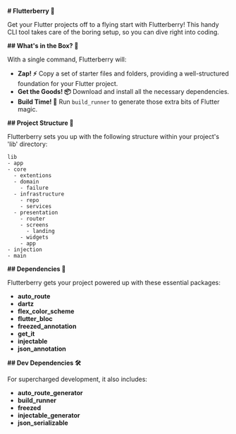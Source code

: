 **# Flutterberry 🍓**

Get your Flutter projects off to a flying start with Flutterberry! This handy CLI tool takes care of the boring setup, so you can dive right into coding.

**## What's in the Box? 🚀**

With a single command, Flutterberry will:

- **Zap! ⚡️** Copy a set of starter files and folders, providing a well-structured foundation for your Flutter project.
- **Get the Goods! 📦** Download and install all the necessary dependencies.
- **Build Time! 🔨** Run `build_runner` to generate those extra bits of Flutter magic.

**## Project Structure 📁**

Flutterberry sets you up with the following structure within your project's 'lib' directory:

```
lib
- app
- core
  - extentions
  - domain
    - failure
  - infrastructure
    - repo
    - services
  - presentation
    - router
    - screens
      - landing
    - widgets
    - app
- injection
- main
```

**## Dependencies 💪**

Flutterberry gets your project powered up with these essential packages:

- **auto_route**
- **dartz**
- **flex_color_scheme**
- **flutter_bloc**
- **freezed_annotation**
- **get_it**
- **injectable**
- **json_annotation**

**## Dev Dependencies 🛠️**

For supercharged development, it also includes:

- **auto_route_generator**
- **build_runner**
- **freezed**
- **injectable_generator**
- **json_serializable**
